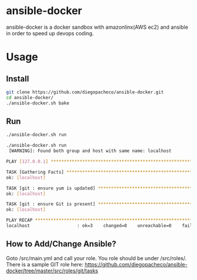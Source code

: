 # ansible-docker

ansible-docker is a docker sandbox with amazonlinx(AWS ec2) and ansible in order to speed up devops coding.

# Usage

## Install
```bash
git clone https://github.com/diegopacheco/ansible-docker.git
cd ansible-docker/
./ansible-docker.sh bake
```

## Run
```bash
./ansible-docker.sh run
```
```bash
./ansible-docker.sh run
 [WARNING]: Found both group and host with same name: localhost

PLAY [127.0.0.1] ***************************************************************

TASK [Gathering Facts] *********************************************************
ok: [localhost]

TASK [git : ensure yum is updated] *********************************************
ok: [localhost]

TASK [git : ensure Git is present] *********************************************
ok: [localhost]

PLAY RECAP *********************************************************************
localhost                  : ok=3    changed=0    unreachable=0    failed=0  
```

## How to Add/Change Ansible?

Goto /src/main.yml and call your role. You role should be under /src/roles/. <BR>
There is a sample GIT role here: https://github.com/diegopacheco/ansible-docker/tree/master/src/roles/git/tasks
